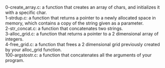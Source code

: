 0-create_array.c: a function that creates an array of chars, and initializes it with a specific char.
<br>1-strdup.c: a function that returns a pointer to a newly allocated space in memory, which contains a copy of the string given as a parameter.
<br>2-str_concat.c: a function that concatenates two strings.
<br>3-alloc_grid.c: a function that returns a pointer to a 2 dimensional array of integers.
<br>4-free_grid.c: a function that frees a 2 dimensional grid previously created by your alloc_grid function.
<br>100-argstostr.c: a function that concatenates all the arguments of your program.
